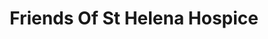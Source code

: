 ---
title: "Friends Of St Helena Hospice"
url: /colchester/friends-of-st-helena-hospice/
shop: Gebrauchtwaren
---
